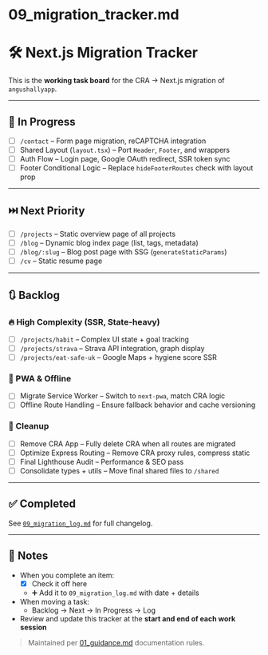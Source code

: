# 09_migration_tracker.md

# 🛠️ Next.js Migration Tracker

This is the **working task board** for the CRA → Next.js migration of `angushallyapp`.

---

## 🔄 In Progress

- [ ] `/contact` – Form page migration, reCAPTCHA integration
- [ ] Shared Layout (`layout.tsx`) – Port `Header`, `Footer`, and wrappers
- [ ] Auth Flow – Login page, Google OAuth redirect, SSR token sync
- [ ] Footer Conditional Logic – Replace `hideFooterRoutes` check with layout prop

---

## ⏭️ Next Priority

- [ ] `/projects` – Static overview page of all projects
- [ ] `/blog` – Dynamic blog index page (list, tags, metadata)
- [ ] `/blog/:slug` – Blog post page with SSG (`generateStaticParams`)
- [ ] `/cv` – Static resume page

---

## 🔃 Backlog

### 🔥 High Complexity (SSR, State-heavy)
- [ ] `/projects/habit` – Complex UI state + goal tracking
- [ ] `/projects/strava` – Strava API integration, graph display
- [ ] `/projects/eat-safe-uk` – Google Maps + hygiene score SSR

### 🔁 PWA & Offline
- [ ] Migrate Service Worker – Switch to `next-pwa`, match CRA logic
- [ ] Offline Route Handling – Ensure fallback behavior and cache versioning

### 🧼 Cleanup
- [ ] Remove CRA App – Fully delete CRA when all routes are migrated
- [ ] Optimize Express Routing – Remove CRA proxy rules, compress static
- [ ] Final Lighthouse Audit – Performance & SEO pass
- [ ] Consolidate types + utils – Move final shared files to `/shared`

---

## ✅ Completed

See [`09_migration_log.md`](09_migration_log.md) for full changelog.

---

## 🧠 Notes

- When you complete an item:
  - [x] Check it off here
  - ➕ Add it to `09_migration_log.md` with date + details
- When moving a task:
  - Backlog → Next → In Progress → Log
- Review and update this tracker at the **start and end of each work session**

> Maintained per [01_guidance.md](01_guidance.md) documentation rules.
